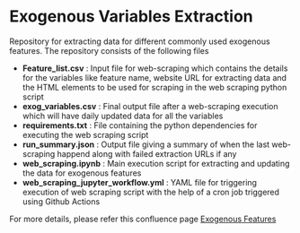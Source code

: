 # Exogenous Variables Extraction
Repository for extracting data for different commonly used exogenous features.
The repository consists of the following files
  - **Feature_list.csv** : Input file for web-scraping which contains the details for the variables like feature name, website URL for extracting data and the HTML elements to be used for scraping in the web scraping python script
  - **exog_variables.csv** : Final output file after a web-scraping execution which will have daily updated data for all the variables
  - **requirements.txt** : File containing the python dependencies for executing the web scraping script
  - **run_summary.json** : Output file giving a summary of when the last web-scraping happend along with failed extraction URLs if any
  - **web_scraping.ipynb** : Main execution script for extracting and updating the data for exogenous features
  - **web_scraping_jupyter_workflow.yml** : YAML file for triggering execution of web scraping script with the help of a cron job triggered using Github Actions

For more details, please refer this confluence page [Exogenous Features](https://blend360.atlassian.net/wiki/spaces/DSDH/pages/386007649/Exogeneous+Features) 

